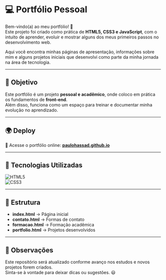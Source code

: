 # 💻 Portfólio Pessoal  

Bem-vindo(a) ao meu portfólio! 🚀  
Este projeto foi criado como prática de **HTML5, CSS3 e JavaScript**, com o intuito de aprender, evoluir e mostrar alguns dos meus primeiros passos no desenvolvimento web.  

Aqui você encontra minhas páginas de apresentação, informações sobre mim e alguns projetos iniciais que desenvolvi como parte da minha jornada na área de tecnologia.  

---

## 🎯 Objetivo  

Este portfólio é um projeto **pessoal e acadêmico**, onde coloco em prática os fundamentos de **front-end**.  
Além disso, funciona como um espaço para treinar e documentar minha evolução no aprendizado.  

---

## 🌍 Deploy  

🔗 Acesse o portfólio online: [**paulohassad.github.io**](https://paulohassad.github.io)  

---

## 🚀 Tecnologias Utilizadas  

![HTML5](https://img.shields.io/badge/HTML5-E34F26?style=for-the-badge&logo=html5&logoColor=white)  
![CSS3](https://img.shields.io/badge/CSS3-1572B6?style=for-the-badge&logo=css3&logoColor=white)  


---

## 📂 Estrutura  

- **index.html** → Página inicial  
- **contato.html** → Formas de contato  
- **formacao.html** → Formação acadêmica  
- **portfolio.html** → Projetos desenvolvidos  

---

## 📌 Observações  

Este repositório será atualizado conforme avanço nos estudos e novos projetos forem criados.  
Sinta-se à vontade para deixar dicas ou sugestões. 😃  
